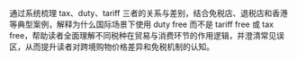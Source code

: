 通过系统梳理 tax、duty、tariff 三者的关系与差别，结合免税店、退税店和香港等典型案例，解释为什么国际场景下使用 duty free 而不是 tariff free 或 tax free，帮助读者全面理解不同税种在贸易与消费环节的作用逻辑，并澄清常见误区，从而提升读者对跨境购物价格差异和免税机制的认知。